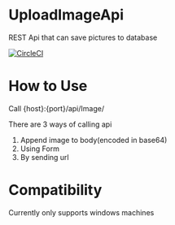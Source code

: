 # UploadImageApi
REST Api that can save pictures to database

[![CircleCI](https://circleci.com/gh/fengints/UploadImageApi.svg?style=shield)](https://circleci.com/pipelines/github/fengints/UploadImageApi)
# How to Use
Call {host}:{port}/api/Image/

There are 3 ways of calling api
1. Append image to body(encoded in base64)
2. Using Form
3. By sending url

# Compatibility
Currently only supports windows machines
